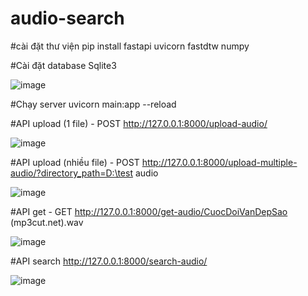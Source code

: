 # audio-search

#cài đặt thư viện
pip install fastapi uvicorn fastdtw numpy

#Cài đặt database Sqlite3

![image](https://github.com/user-attachments/assets/348c2a8e-9663-4d80-9213-87094767b302)

#Chạy server
uvicorn main:app --reload

#API upload (1 file) - POST
http://127.0.0.1:8000/upload-audio/

![image](https://github.com/user-attachments/assets/a3f58dd6-b506-44b3-b5f7-9541a9615eee)


#API upload (nhiều file) - POST
http://127.0.0.1:8000/upload-multiple-audio/?directory_path=D:\test audio

![image](https://github.com/user-attachments/assets/fed14043-fc84-4144-92d3-dfe51c017dae)


#API get - GET
http://127.0.0.1:8000/get-audio/CuocDoiVanDepSao (mp3cut.net).wav

![image](https://github.com/user-attachments/assets/4580527e-8c79-4cce-9d43-84428b4126b6)


#API search
http://127.0.0.1:8000/search-audio/

![image](https://github.com/user-attachments/assets/1a03fdbf-3eab-4eec-b81f-76abef8af053)

